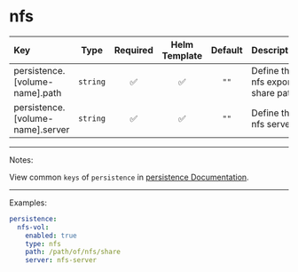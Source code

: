 # nfs

| Key                              |   Type   | Required | Helm Template | Default | Description                      |
| :------------------------------- | :------: | :------: | :-----------: | :-----: | :------------------------------- |
| persistence.[volume-name].path   | `string` |    ✅    |      ✅       |  `""`   | Define the nfs export share path |
| persistence.[volume-name].server | `string` |    ✅    |      ✅       |  `""`   | Define the nfs server            |

---

Notes:

View common `keys` of `persistence` in [persistence Documentation](README.md).

---

Examples:

```yaml
persistence:
  nfs-vol:
    enabled: true
    type: nfs
    path: /path/of/nfs/share
    server: nfs-server
```
